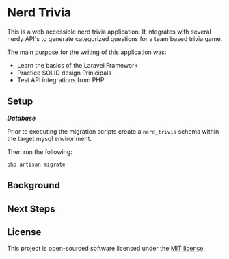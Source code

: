 # Nerd Trivia

This is a web accessible nerd trivia application. It integrates with several nerdy API's to generate categorized questions for a team based trivia game.

The main purpose for the writing of this application was:

- Learn the basics of the Laravel Framework
- Practice SOLID design Prinicipals
- Test API integrations from PHP

## Setup

***Database***

Prior to executing the migration scripts create a `nerd_trivia` schema within the target mysql environment.

Then run the following:

```php artisan migrate```

## Background

## Next Steps

## License

This project is open-sourced software licensed under the [MIT license](https://opensource.org/licenses/MIT).
